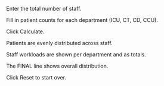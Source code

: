 Enter the total number of staff.

Fill in patient counts for each department (ICU, CT, CD, CCU).

Click Calculate.

Patients are evenly distributed across staff.

Staff workloads are shown per department and as totals.

The FINAL line shows overall distribution.

Click Reset to start over.
